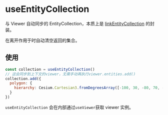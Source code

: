 # useEntityCollection

与 Viewer 自动同步的 EntityCollection，本质上是 [linkEntityCollection](/zh/utils/linkEntityCollection.md) 的封装。

在离开作用于时自动清空返回的集合。

## 使用

```js
const collection = useEntityCollection()
// 这会同步到上下文的viewer，无需手动再执行viewer.entities.add()
collection.add({
  polygon: {
    hierarchy: Cesium.Cartesian3.fromDegreesArray([-100, 30, -80, 70, -10, 40])
  }
})
```

`useEntityCollection` 会在内部通过`useViewer`获取 viewer 实例。
